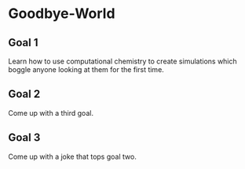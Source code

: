 # Goodbye-World
## Goal 1
Learn how to use computational chemistry to create simulations which boggle anyone looking at them for the first time.
## Goal 2
Come up with a third goal.
## Goal 3
Come up with a joke that tops goal two.
